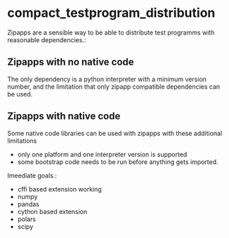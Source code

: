 # compact_testprogram_distribution

Zipapps are a sensible way to be able to distribute test programms with reasonable dependencies.:

## Zipapps with no native code

The only dependency is a python interpreter with a minimum version number, and the limitation 
that only zipapp compatible dependencies can be used.


## Zipapps with native code

Some native code libraries can be used with zipapps with these additional limitations
  - only one platform and one interpreter version is supported
  - some bootstrap code needs to be run before anything gets imported.
  
Imeediate goals.:
- cffi based extension working
- numpy
- pandas
- cython based extension
- polars
- scipy
